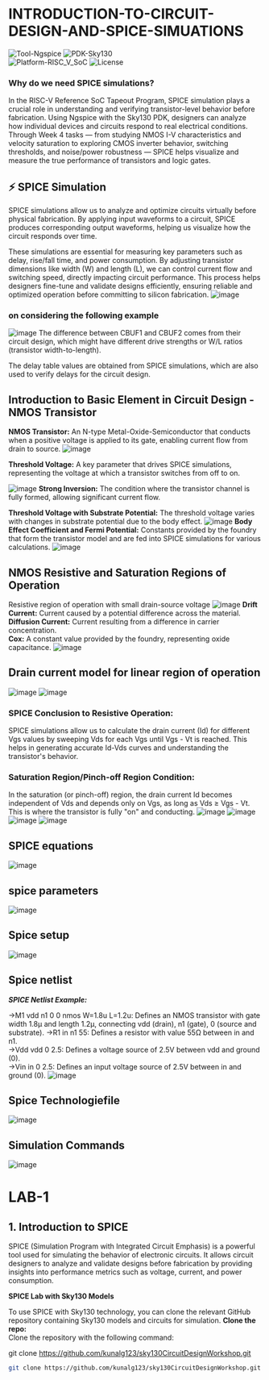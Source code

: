 # INTRODUCTION-TO-CIRCUIT-DESIGN-AND-SPICE-SIMUATIONS
![Tool-Ngspice](https://img.shields.io/badge/Tool-Ngspice-blue)
![PDK-Sky130](https://img.shields.io/badge/PDK-Sky130-orange)  
![Platform-RISC_V_SoC](https://img.shields.io/badge/Platform-RISC--V_SoC-green)
![License](https://img.shields.io/badge/License-GPLv3-red)
### Why do we need SPICE simulations?
In the RISC-V Reference SoC Tapeout Program, SPICE simulation plays a crucial role in understanding and verifying transistor-level behavior before fabrication. Using Ngspice with the Sky130 PDK, designers can analyze how individual devices and circuits respond to real electrical conditions. Through Week 4 tasks — from studying NMOS I-V characteristics and velocity saturation to exploring CMOS inverter behavior, switching thresholds, and noise/power robustness — SPICE helps visualize and measure the true performance of transistors and logic gates.
## ⚡ SPICE Simulation

SPICE simulations allow us to analyze and optimize circuits virtually before physical fabrication. By applying input waveforms to a circuit, SPICE produces corresponding output waveforms, helping us visualize how the circuit responds over time.

These simulations are essential for measuring key parameters such as delay, rise/fall time, and power consumption. By adjusting transistor dimensions like width (W) and length (L), we can control current flow and switching speed, directly impacting circuit performance. This process helps designers fine-tune and validate designs efficiently, ensuring reliable and optimized operation before committing to silicon fabrication.
![image](https://github.com/manohargumma/INTRODUCTION-TO-CIRCUIT-DESIGN-AND-SPICE-SIMUATIONS/blob/7ff37809307194b728e8cbc5779436400d03279b/pics/Screenshot%20from%202025-10-15%2017-11-29.png)
### on considering the following example
![image](https://github.com/manohargumma/INTRODUCTION-TO-CIRCUIT-DESIGN-AND-SPICE-SIMUATIONS/blob/ce41d03989a1e697d47850bb6eaf5944500a70cc/pics/Screenshot%20from%202025-10-15%2017-12-30.png)
The difference between CBUF1 and CBUF2 comes from their circuit design, which might have different drive strengths or W/L ratios (transistor width-to-length).

The delay table values are obtained from SPICE simulations, which are also used to verify delays for the circuit design.
## Introduction to Basic Element in Circuit Design - NMOS Transistor
**NMOS Transistor:** An N-type Metal-Oxide-Semiconductor that conducts when a positive voltage is applied to its gate, enabling current flow from drain to source.
![image](https://github.com/manohargumma/INTRODUCTION-TO-CIRCUIT-DESIGN-AND-SPICE-SIMUATIONS/blob/12a6a2e72fd4a49e4dc2c94dbb4c4011f015b003/pics/Screenshot%20from%202025-10-16%2014-48-41.png)

**Threshold Voltage:** A key parameter that drives SPICE simulations, representing the voltage at which a transistor switches from off to on.

![image](https://github.com/manohargumma/INTRODUCTION-TO-CIRCUIT-DESIGN-AND-SPICE-SIMUATIONS/blob/12a6a2e72fd4a49e4dc2c94dbb4c4011f015b003/pics/Screenshot%20from%202025-10-16%2014-49-31.png)
**Strong Inversion:** The condition where the transistor channel is fully formed, allowing significant current flow.

**Threshold Voltage with Substrate Potential:** The threshold voltage varies with changes in substrate potential due to the body effect.
![image](https://github.com/manohargumma/INTRODUCTION-TO-CIRCUIT-DESIGN-AND-SPICE-SIMUATIONS/blob/12a6a2e72fd4a49e4dc2c94dbb4c4011f015b003/pics/Screenshot%20from%202025-10-16%2014-49-48.png)
**Body Effect Coefficient and Fermi Potential:** Constants provided by the foundry that form the transistor model and are fed into SPICE simulations for various calculations.
![image](https://github.com/manohargumma/INTRODUCTION-TO-CIRCUIT-DESIGN-AND-SPICE-SIMUATIONS/blob/fdf814f8fbf32443b619fdbd06ead3203ec73b3f/pics/Screenshot%20from%202025-10-16%2015-05-20.png)
## NMOS Resistive and Saturation Regions of Operation
Resistive region of operation with small drain-source voltage
![image](https://github.com/manohargumma/INTRODUCTION-TO-CIRCUIT-DESIGN-AND-SPICE-SIMUATIONS/blob/fdf814f8fbf32443b619fdbd06ead3203ec73b3f/pics/Screenshot%20from%202025-10-16%2015-06-05.png)
**Drift Current:** Current caused by a potential difference across the material.<br>
**Diffusion Current:** Current resulting from a difference in carrier concentration.<br>
**Cox:** A constant value provided by the foundry, representing oxide capacitance.
![image](https://github.com/manohargumma/INTRODUCTION-TO-CIRCUIT-DESIGN-AND-SPICE-SIMUATIONS/blob/fdf814f8fbf32443b619fdbd06ead3203ec73b3f/pics/Screenshot%20from%202025-10-16%2015-06-58.png)
## Drain current model for linear region of operation
![image](https://github.com/manohargumma/INTRODUCTION-TO-CIRCUIT-DESIGN-AND-SPICE-SIMUATIONS/blob/fdf814f8fbf32443b619fdbd06ead3203ec73b3f/pics/Screenshot%20from%202025-10-16%2015-07-56.png)
![image](https://github.com/manohargumma/INTRODUCTION-TO-CIRCUIT-DESIGN-AND-SPICE-SIMUATIONS/blob/fdf814f8fbf32443b619fdbd06ead3203ec73b3f/pics/Screenshot%20from%202025-10-16%2015-10-18.png)
### SPICE Conclusion to Resistive Operation:
SPICE simulations allow us to calculate the drain current (Id) for different Vgs values by sweeping Vds for each Vgs until Vgs - Vt is reached. This helps in generating accurate Id-Vds curves and understanding the transistor's behavior.

### Saturation Region/Pinch-off Region Condition:
In the saturation (or pinch-off) region, the drain current Id becomes independent of Vds and depends only on Vgs, as long as Vds ≥ Vgs - Vt. This is where the transistor is fully "on" and conducting.
![image](https://github.com/manohargumma/INTRODUCTION-TO-CIRCUIT-DESIGN-AND-SPICE-SIMUATIONS/blob/77528146a0683120084893ccda1b50edaa12d5cf/pics/Screenshot%20from%202025-10-16%2015-13-16.png)
![image](https://github.com/manohargumma/INTRODUCTION-TO-CIRCUIT-DESIGN-AND-SPICE-SIMUATIONS/blob/77528146a0683120084893ccda1b50edaa12d5cf/pics/Screenshot%20from%202025-10-16%2015-13-24.png)
![image](https://github.com/manohargumma/INTRODUCTION-TO-CIRCUIT-DESIGN-AND-SPICE-SIMUATIONS/blob/77528146a0683120084893ccda1b50edaa12d5cf/pics/Screenshot%20from%202025-10-16%2015-13-35.png)
![image](https://github.com/manohargumma/INTRODUCTION-TO-CIRCUIT-DESIGN-AND-SPICE-SIMUATIONS/blob/a6590f7b41f8a80a61ec1554158dd33047b1fda9/pics/Screenshot%20from%202025-10-16%2015-14-38.png)
## SPICE equations
![image](https://github.com/manohargumma/INTRODUCTION-TO-CIRCUIT-DESIGN-AND-SPICE-SIMUATIONS/blob/a6590f7b41f8a80a61ec1554158dd33047b1fda9/pics/Screenshot%20from%202025-10-16%2015-15-00.png)
## spice parameters 

![image](https://github.com/manohargumma/INTRODUCTION-TO-CIRCUIT-DESIGN-AND-SPICE-SIMUATIONS/blob/a6590f7b41f8a80a61ec1554158dd33047b1fda9/pics/Screenshot%20from%202025-10-16%2015-15-11.png)
## Spice setup
![image](https://github.com/manohargumma/INTRODUCTION-TO-CIRCUIT-DESIGN-AND-SPICE-SIMUATIONS/blob/a6590f7b41f8a80a61ec1554158dd33047b1fda9/pics/Screenshot%20from%202025-10-16%2015-15-18.png)
## Spice netlist 
***SPICE Netlist Example:*** <br>

->M1 vdd n1 0 0 nmos W=1.8u L=1.2u: Defines an NMOS transistor with gate width 1.8µ and length 1.2µ, connecting vdd (drain), n1 (gate), 0 (source and substrate).<bf>
->R1 in n1 55: Defines a resistor with value 55Ω between in and n1.<br>
->Vdd vdd 0 2.5: Defines a voltage source of 2.5V between vdd and ground (0).<br>
->Vin in 0 2.5: Defines an input voltage source of 2.5V between in and ground (0).
![image](https://github.com/manohargumma/INTRODUCTION-TO-CIRCUIT-DESIGN-AND-SPICE-SIMUATIONS/blob/a6590f7b41f8a80a61ec1554158dd33047b1fda9/pics/Screenshot%20from%202025-10-16%2015-16-07.png)
## Spice Technologiefile 
![image](https://github.com/manohargumma/INTRODUCTION-TO-CIRCUIT-DESIGN-AND-SPICE-SIMUATIONS/blob/d5a792ebdbd8f5cfa443a4e204bf8d461190b68d/pics/Screenshot%20from%202025-10-16%2015-16-46.png)
## Simulation Commands
![image](https://github.com/manohargumma/INTRODUCTION-TO-CIRCUIT-DESIGN-AND-SPICE-SIMUATIONS/blob/d02388f50b45b9ee5c3b4c302f6cd112e409b6f6/pics/Screenshot%20from%202025-10-16%2015-17-22.png)
# LAB-1
## 1. Introduction to SPICE

SPICE (Simulation Program with Integrated Circuit Emphasis) is a powerful tool used for simulating the behavior of electronic circuits. It allows circuit designers to analyze and validate designs before fabrication by providing insights into performance metrics such as voltage, current, and power consumption.

**SPICE Lab with Sky130 Models** <br>

To use SPICE with Sky130 technology, you can clone the relevant GitHub repository containing Sky130 models and circuits for simulation.
**Clone the repo:**<br>
Clone the repository with the following command:

git clone https://github.com/kunalg123/sky130CircuitDesignWorkshop.git

```bash
git clone https://github.com/kunalg123/sky130CircuitDesignWorkshop.git
```
